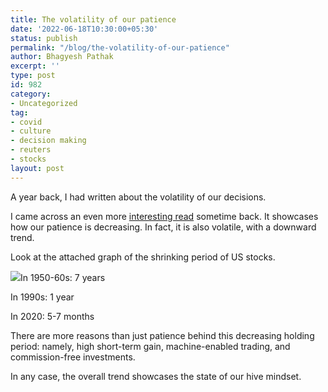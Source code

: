 ```yaml
---
title: The volatility of our patience
date: '2022-06-18T10:30:00+05:30'
status: publish
permalink: "/blog/the-volatility-of-our-patience"
author: Bhagyesh Pathak
excerpt: ''
type: post
id: 982
category:
- Uncategorized
tag:
- covid
- culture
- decision making
- reuters
- stocks
layout: post
---
```


A year back, I had written about the volatility of our decisions.

I came across an even more [interesting read](https://www.reuters.com/article/us-health-coronavirus-short-termism-anal-idUSKBN24Z0XZ) sometime back. It showcases how our patience is decreasing. In fact, it is also volatile, with a downward trend.

Look at the attached graph of the shrinking period of US stocks.

![](https://i0.wp.com/bhagyeshpathak.com/wp-content/uploads/2022/06/image.png?resize=1024%2C636&ssl=1)In 1950-60s: 7 years

In 1990s: 1 year

In 2020: 5-7 months

There are more reasons than just patience behind this decreasing holding period: namely, high short-term gain, machine-enabled trading, and commission-free investments.

In any case, the overall trend showcases the state of our hive mindset.